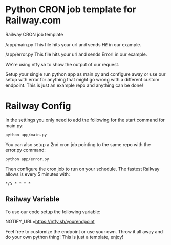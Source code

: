 # Python CRON job template for Railway.com
Railway CRON job template

/app/main.py
This file hits your url and sends Hi! in our example.

/app/error.py
This file hits your url and sends Error! in our example.

We're using ntfy.sh to show the output of our request.

Setup your single run python app as main.py and configure away or use our setup with error for anything that might go wrong with a different custom endpoint. This is just an example repo and anything can be done!

# Railway Config
In the settings you only need to add the following for the start command for main.py:

`python app/main.py`

You can also setup a 2nd cron job pointing to the same repo with the error.py command:

`python app/error.py`

Then configure the cron job to run on your schedule. The fastest Railway allows is every 5 minutes with:

`*/5 * * * *`

## Railway Variable
To use our code setup the following variable:

NOTIFY_URL=https://ntfy.sh/yourendpoint

Feel free to customize the endpoint or use your own. Throw it all away and do your own python thing! This is just a template, enjoy!
